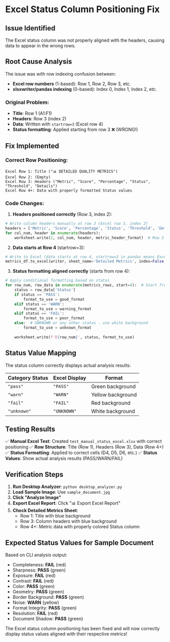 # Excel Status Column Positioning Fix

## Issue Identified
The Excel status column was not properly aligned with the headers, causing data to appear in the wrong rows.

## Root Cause Analysis
The issue was with row indexing confusion between:
- **Excel row numbers** (1-based): Row 1, Row 2, Row 3, etc.  
- **xlsxwriter/pandas indexing** (0-based): Index 0, Index 1, Index 2, etc.

### Original Problem:
- **Title**: Row 1 (A1:F1)
- **Headers**: Row 3 (index 2) 
- **Data**: Written with `startrow=3` (Excel row 4)
- **Status formatting**: Applied starting from row 3 ❌ (WRONG!)

## Fix Implemented

### Correct Row Positioning:
```
Excel Row 1: Title ("📊 DETAILED QUALITY METRICS")
Excel Row 2: (Empty) 
Excel Row 3: Headers ("Metric", "Score", "Percentage", "Status", "Threshold", "Details")
Excel Row 4+: Data with properly formatted Status values
```

### Code Changes:

1. **Headers positioned correctly** (Row 3, index 2):
```python
# Write column headers manually at row 3 (Excel row 3, index 2)
headers = ['Metric', 'Score', 'Percentage', 'Status', 'Threshold', 'Details']
for col_num, header in enumerate(headers):
    worksheet.write(2, col_num, header, metric_header_format)  # Row 3 in Excel (index 2)
```

2. **Data starts at Row 4** (startrow=3):
```python
# Write to Excel (data starts at row 4, startrow=3 in pandas means Excel row 4)
metrics_df.to_excel(writer, sheet_name='Detailed Metrics', index=False, startrow=3, header=False)
```

3. **Status formatting aligned correctly** (starts from row 4):
```python
# Apply conditional formatting based on status
for row_num, row_data in enumerate(metrics_rows, start=4):  # Start from row 4 (data starts at row 4, 1-based)
    status = row_data['Status']
    if status == 'PASS':
        format_to_use = good_format
    elif status == 'WARN':
        format_to_use = warning_format
    elif status == 'FAIL':
        format_to_use = poor_format
    else:  # UNKNOWN or any other status - use white background
        format_to_use = unknown_format
    
    worksheet.write(f'D{row_num}', status, format_to_use)
```

## Status Value Mapping
The status column correctly displays actual analysis results:

| Category Status | Excel Display | Format |
|----------------|---------------|---------|
| `"pass"` | `"PASS"` | Green background |
| `"warn"` | `"WARN"` | Yellow background |  
| `"fail"` | `"FAIL"` | Red background |
| `"unknown"` | `"UNKNOWN"` | White background |

## Testing Results

✅ **Manual Excel Test**: Created `test_manual_status_excel.xlsx` with correct positioning
✅ **Row Structure**: Title (Row 1), Headers (Row 3), Data (Row 4+)  
✅ **Status Formatting**: Applied to correct cells (D4, D5, D6, etc.)
✅ **Status Values**: Show actual analysis results (PASS/WARN/FAIL)

## Verification Steps

1. **Run Desktop Analyzer**: `python desktop_analyzer.py`
2. **Load Sample Image**: Use `sample_document.jpg` 
3. **Click "Analyze Image"**
4. **Export Excel Report**: Click "📊 Export Excel Report"
5. **Check Detailed Metrics Sheet**:
   - Row 1: Title with blue background
   - Row 3: Column headers with blue background
   - Row 4+: Metric data with properly colored Status column

## Expected Status Values for Sample Document
Based on CLI analysis output:
- Completeness: **FAIL** (red)
- Sharpness: **PASS** (green)
- Exposure: **FAIL** (red)
- Contrast: **FAIL** (red)
- Color: **PASS** (green)
- Geometry: **PASS** (green)
- Border Background: **PASS** (green)  
- Noise: **WARN** (yellow)
- Format Integrity: **PASS** (green)
- Resolution: **FAIL** (red)
- Document Shadow: **PASS** (green)

The Excel status column positioning has been fixed and will now correctly display status values aligned with their respective metrics!
